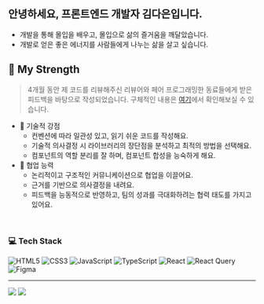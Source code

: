 ## 안녕하세요, 프론트엔드 개발자 김다은입니다.
- 개발을 통해 몰입을 배우고, 몰입으로 삶의 즐거움을 깨달았습니다. 
- 개발로 얻은 좋은 에너지를 사람들에게 나누는 삶을 살고 싶습니다.

## 💪 My Strength

> 4개월 동안 제 코드를 리뷰해주신 리뷰어와 페어 프로그래밍한 동료들에게 받은 피드백을 바탕으로 작성되었습니다. 구체적인 내용은 [여기](https://github.com/llqqssttyy/llqqssttyy/blob/main/FEEDBACKS.md)에서 확인해보실 수 있습니다.

- 🌱 기술적 강점
  - 컨벤션에 따라 일관성 있고, 읽기 쉬운 코드를 작성해요.
  - 기술적 의사결정 시 라이브러리의 장단점을 분석하고 최적의 방법을 선택해요.
  - 컴포넌트의 역할 분리를 잘 하며, 컴포넌트 합성을 능숙하게 해요.
- 🌱 협업 능력
  - 논리적이고 구조적인 커뮤니케이션으로 협업을 이끌어요.
  - 근거를 기반으로 의사결정을 내려요.
  - 피드백을 능동적으로 반영하고, 팀의 성과를 극대화하려는 협력 태도를 가지고 있어요.

<br/>


### 💻 Tech Stack
![HTML5](https://img.shields.io/badge/html5-%23E34F26.svg?style=for-the-badge&logo=html5&logoColor=white) ![CSS3](https://img.shields.io/badge/css3-%231572B6.svg?style=for-the-badge&logo=css3&logoColor=white) ![JavaScript](https://img.shields.io/badge/javascript-%23323330.svg?style=for-the-badge&logo=javascript&logoColor=%23F7DF1E) ![TypeScript](https://img.shields.io/badge/typescript-%23007ACC.svg?style=for-the-badge&logo=typescript&logoColor=white) ![React](https://img.shields.io/badge/react-%2320232a.svg?style=for-the-badge&logo=react&logoColor=%2361DAFB) ![React Query](https://img.shields.io/badge/-React%20Query-FF4154?style=for-the-badge&logo=react%20query&logoColor=white) ![Figma](https://img.shields.io/badge/figma-%23F24E1E.svg?style=for-the-badge&logo=figma&logoColor=white) 

---

[![](https://visitcount.itsvg.in/api?id=llqqssttyy&icon=0&color=0)](https://visitcount.itsvg.in) ![](https://quotes-github-readme.vercel.app/api?type=horizontal&theme=light)


